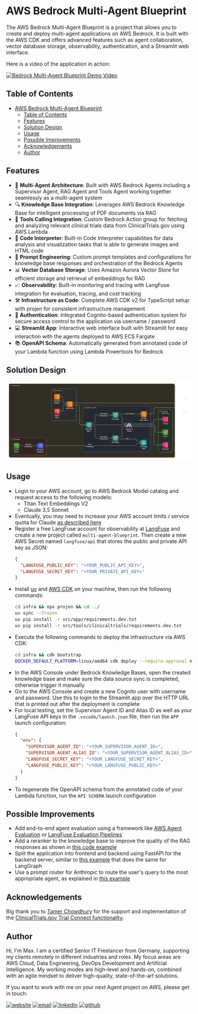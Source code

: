 # AWS Bedrock Multi-Agent Blueprint

The AWS Bedrock Multi-Agent Blueprint is a project that allows you to create and deploy multi-agent applications on AWS Bedrock. It is built with the AWS CDK and offers advanced features such as agent collaboration, vector database storage, observability, authentication, and a Streamlit web interface.

Here is a video of the application in action:

<div align="left">
      <a href="https://www.youtube.com/watch?v=osjZSjEMR78">
     <img
      src="https://img.youtube.com/vi/osjZSjEMR78/0.jpg"
      alt="Bedrock Multi-Agent Blueprint Demo Video"
      style="width:300px;">
      </a>
    </div>

## Table of Contents

- [AWS Bedrock Multi-Agent Blueprint](#aws-bedrock-multi-agent-blueprint)
  - [Table of Contents](#table-of-contents)
  - [Features](#features)
  - [Solution Design](#solution-design)
  - [Usage](#usage)
  - [Possible Improvements](#possible-improvements)
  - [Acknowledgements](#acknowledgements)
  - [Author](#author)

## Features

- 🤖 **Multi-Agent Architecture**: Built with AWS Bedrock Agents including a Supervisor Agent, RAG Agent and Tools Agent working together seamlessly as a multi-agent system
- 🔍 **Knowledge Base Integration**: Leverages AWS Bedrock Knowledge Base for intelligent processing of PDF documents via RAG
- 🔄 **Tools Calling Integration**: Custom Bedrock Action group for fetching and analyzing relevant clinical trials data from ClinicalTrials.gov using AWS Lambda
- 🧮 **Code Interpreter**: Built-in Code Interpreter capabilities for data analysis and visualization tasks that is able to generate images and HTML code
- 🎯 **Prompt Engineering**: Custom prompt templates and configurations for knowledge base responses and orchestration of the Bedrock Agents
- 📊 **Vector Database Storage**: Uses Amazon Aurora Vector Store for efficient storage and retrieval of embeddings for RAG
- 📈 **Observability**: Built-in monitoring and tracing with LangFuse integration for evaluation, tracing, and cost tracking
- 🛠️ **Infrastructure as Code**: Complete AWS CDK v2 for TypeScript setup with projen for consistent infrastructure management
- 🔐 **Authentication**: Integrated Cognito-based authentication system for secure access control to the application via username / password
- 💻 **Streamlit App**: Interactive web interface built with Streamlit for easy interaction with the agents deployed to AWS ECS Fargate
- 📚 **OpenAPI Schema**: Automatically generated from annotated code of your Lambda function using Lambda Powertools for Bedrock

## Solution Design

![multi-agent-blueprint-solution-design](diag/architecture.png)

## Usage

- Login to your AWS account, go to AWS Bedrock Model catalog and request access to the following models:
  - Titan Text Embeddings V2
  - Claude 3.5 Sonnet
- Eventually, you may need to increase your AWS account limits / service quota for Claude [as described here](https://docs.aws.amazon.com/bedrock/latest/userguide/quotas.html)
- Register a free LangFuse account for observability at [LangFuse](https://langfuse.com/) and create a new project called `multi-agent-blueprint`. Then create a new AWS Secret named `langfuse/api`  that stores the public and private API key as JSON:
  ```json
  {
    "LANGFUSE_PUBLIC_KEY": "<YOUR_PUBLIC_API_KEY>",
    "LANGFUSE_SECRET_KEY": "<YOUR_PRIVATE_API_KEY>"
  }
  ```
- Install [uv](https://docs.astral.sh/uv/) and [AWS CDK](https://docs.aws.amazon.com/cdk/latest/guide/getting_started.html) on your machine, then run the following commands:
  ```bash
  cd infra && npx projen && cd ../
  uv sync --frozen
  uv pip install -r src/app/requirements.dev.txt
  uv pip install -r src/tools/clinicaltrials/requirements.dev.txt
  ```
- Execute the following commands to deploy the infrastructure via AWS CDK:
  ```bash
  cd infra && cdk bootstrap
  DOCKER_DEFAULT_PLATFORM=linux/amd64 cdk deploy --require-approval never --all
  ```
- In the AWS Console under Bedrock Knowledge Bases, open the created knowledge base and make sure the data source sync is completed, otherwise trigger it manually
- Go to the AWS Console and create a new Cognito user with username and password. Use this to login to the Streamlit app over the HTTP URL that is printed out after the deployment is complete
- For local testing, set the Supervisor Agent ID and Alias ID as well as your LangFuse API keys in the `.vscode/launch.json` file, then run the `APP` launch configuration:
  ```json
  {
    "env": {
      "SUPERVISOR_AGENT_ID": "<YOUR_SUPERVISOR_AGENT_ID>",
      "SUPERVISOR_AGENT_ALIAS_ID": "<YOUR_SUPERVISOR_AGENT_ALIAS_ID>",
      "LANGFUSE_SECRET_KEY": "<YOUR_LANGFUSE_SECRET_KEY>",
      "LANGFUSE_PUBLIC_KEY": "<YOUR_LANGFUSE_PUBLIC_KEY>"
    }
  }
  ```
- To regenerate the OpenAPI schema from the annotated code of your Lambda function, run the `API SCHEMA` launch configuration

## Possible Improvements
- Add end-to-end agent evaluation using a framework like [AWS Agent Evaluation](https://awslabs.github.io/agent-evaluation/) or [LangFuse Evaluation Pipelines](https://langfuse.com/docs/scores/external-evaluation-pipelines)
- Add a reranker to the knowledge base to improve the quality of the RAG responses as shown in [this code example](https://github.com/aws-samples/amazon-bedrock-samples/blob/main/rag/knowledge-bases/features-examples/02-optimizing-accuracy-retrieved-results/re-ranking_using_kb.ipynb)
- Split the application into frontend and backend using FastAPI for the backend server, similar to [this example](https://github.com/aws-samples/amazon-bedrock-samples/tree/main/rag/knowledge-bases/features-examples/03-deploying-fastapi-server) that does the same for LangGraph
- Use a prompt router for Anthropic to route the user's query to the most appropriate agent, as explained in [this example](https://github.com/awslabs/generative-ai-cdk-constructs/blob/main/src/cdk-lib/bedrock/README.md#prompt-routing)

## Acknowledgements

Big thank you to [Tamer Chowdhury](https://www.linkedin.com/in/tamer-chowdhury-9875684/) for the support and implementation of the [ClinicalTrials.gov Trial Connect functionality](https://huggingface.co/spaces/chowdhut/Trial-Connect).

## Author

Hi, I'm Max. I am a certified Senior IT Freelancer from Germany, supporting my clients remotely in different industries and roles. My focus areas are AWS Cloud, Data Engineering, DevOps Development and Artificial Intelligence. My working modes are high-level and hands-on, combined with an agile mindset to deliver high-quality, state-of-the-art solutions.

If you want to work with me on your next Agent project on AWS, please get in touch:

[![website](https://img.shields.io/badge/Website-000000?style=for-the-badge&logo=About.me&logoColor=white)](https://maxritter.net/)
[![email](https://img.shields.io/badge/Email-D14836?style=for-the-badge&logo=gmail&logoColor=white)](mailto:mail@maxritter.net)
[![linkedin](https://img.shields.io/badge/LinkedIn-0077B5?style=for-the-badge&logo=linkedin&logoColor=white)](https://www.linkedin.com/in/rittermax/)
[![github](https://img.shields.io/badge/GitHub-2b3137?style=for-the-badge&logo=github&logoColor=white)](https://github.com/maxritter)
